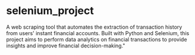 # selenium_project
A web scraping tool that automates the extraction of transaction history from users' instant financial accounts. Built with Python and Selenium, this project aims to perform data analytics on financial transactions to provide insights and improve financial decision-making."

